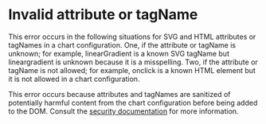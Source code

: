 # Invalid attribute or tagName

This error occurs in the following situations for SVG and HTML attributes or
tagNames in a chart configuration. One, if the attribute or tagName is unknown;
for example, linearGradient is a known SVG tagName but lineargradient is
unknown because it is a misspelling. Two, if the attribute or tagName is not
allowed; for example, onclick is a known HTML element but it is not allowed
in a chart configuration.

This error occurs because attributes and tagNames are sanitized of potentially
harmful content from the chart configuration before being added to the DOM.
Consult the [security documentation](https://www.highcharts.com/docs/chart-concepts/security)
for more information.
